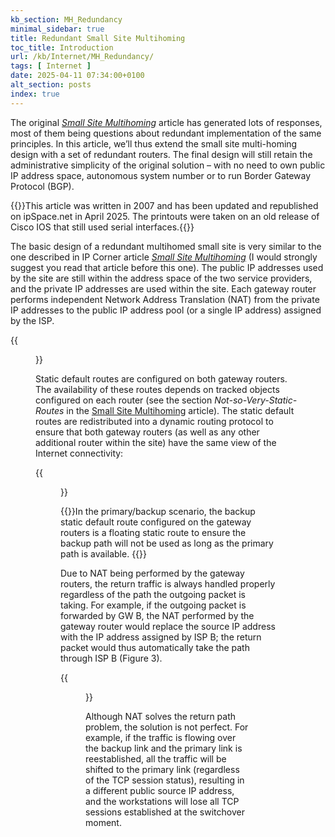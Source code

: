 ```yaml
---
kb_section: MH_Redundancy
minimal_sidebar: true
title: Redundant Small Site Multihoming
toc_title: Introduction
url: /kb/Internet/MH_Redundancy/
tags: [ Internet ]
date: 2025-04-11 07:34:00+0100
alt_section: posts
index: true
---
```

The original *[Small Site Multihoming](/kb/Internet/MH_SOHO/)* article has generated lots of responses, most of them being questions about redundant implementation of the same principles. In this article, we’ll thus extend the small site multi-homing design with a set of redundant routers. The final design will still retain the administrative simplicity of the original solution – with no need to own public IP address space, autonomous system number or to run Border Gateway Protocol (BGP).
<!--more-->
{{<note migrated>}}This article was written in 2007 and has been updated and republished on ipSpace.net in April 2025. The printouts were taken on an old release of Cisco IOS that still used serial interfaces.{{</note>}}

The basic design of a redundant multihomed small site is very similar to the one described in IP Corner article *[Small Site Multihoming](/kb/Internet/MH_SOHO/)* (I would strongly suggest you read that article before this one). The public IP addresses used by the site are still within the address space of the two service providers, and the private IP addresses are used within the site. Each gateway router performs independent Network Address Translation (NAT) from the private IP addresses to the public IP address pool (or a single IP address) assigned by the ISP.

{{<figure src="Redundant Multihoming_1.jpg" caption="IP addressing in a small multihomed site">}}

Static default routes are configured on both gateway routers. The availability of these routes depends on tracked objects configured on each router (see the section *Not-so-Very-Static-Routes* in the [Small Site Multihoming](/kb/Internet/MH_SOHO/) article). The static default routes are redistributed into a dynamic routing protocol to ensure that both gateway routers (as well as any other additional router within the site) have the same view of the Internet connectivity:

{{<figure src="Redundant Multihoming_2.jpg" caption="Static default routing">}}

{{<note>}}In the primary/backup scenario, the backup static default route configured on the gateway routers is a floating static route to ensure the backup path will not be used as long as the primary path is available.
{{</note>}}

Due to NAT being performed by the gateway routers, the return traffic is always handled properly regardless of the path the outgoing packet is taking. For example, if the outgoing packet is forwarded by GW B, the NAT performed by the gateway router would replace the source IP address with the IP address assigned by ISP B; the return packet would thus automatically take the path through ISP B (Figure 3).

{{<figure src="Redundant Multihoming_3.jpg" caption="Symmetrical routing with NAT">}}

Although NAT solves the return path problem, the solution is not perfect. For example, if the traffic is flowing over the backup link and the primary link is reestablished, all the traffic will be shifted to the primary link (regardless of the TCP session status), resulting in a different public source IP address, and the workstations will lose all TCP sessions established at the switchover moment.
